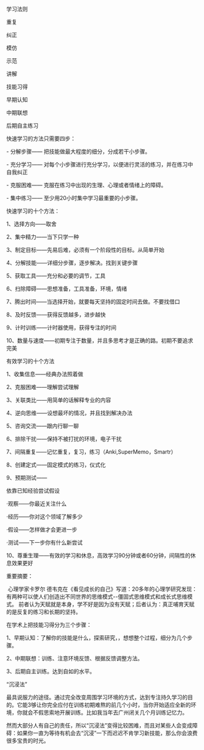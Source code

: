 学习法则

重复

纠正

模仿

示范

讲解

技能习得

早期认知

中期联想

后期自主练习

快速学习的方法只需要四步：

\- 分解步骤—— 把技能做最大程度的细分，分成若干小步骤。

\- 充分学习—— 对每个小步骤进行充分学习，以便进行灵活的练习，并在练习中自我纠正

\- 克服困难—— 克服在练习中出现的生理、心理或者情绪上的障碍。

\- 集中练习—— 至少用20小时集中学习最重要的小步骤。

快速学习的十个方法：

1、选择方向——取舍

2、集中精力——当下只学一种

3、制定目标——先易后难，必须有一个阶段性的目标。从简单开始

4、分解技能——详细分步骤，逐步解决。找到关键步骤

5、获取工具——充分和必要的调节，工具

6、扫除障碍——思想准备，工具准备，环境，情绪

7、腾出时间——当选择开始，就要每天坚持的固定时间去做。不要找借口

8、及时反馈——获得反馈越多，进步越快

9、计时训练——计时器使用，获得专注的时间

10、数量与速度——初期专注于数量，并且多思考才是正确的路。初期不要追求完美

有效学习的十个方法

1、收集信息——经典办法照着做

2、克服困难——理解尝试理解

3、关联类比——用简单的话解释专业的内容

4、逆向思维——设想最坏的情况，并且找到解决办法

5、咨询交流——跟内行聊一聊

6、排除干扰——保持不被打扰的环境，电子干扰

7、间隔重复——记忆重复，复习，练习（Anki,SuperMemo，Smartr）

8、创建定式——固定模式的练习，仪式化

9、预期测试——

依靠已知经验尝试假设

·观察——你最近关注什么

·经历——你对这个领域了解多少

·假设——怎样做才会更进一步

·测试——下一步你有什么新尝试

10、尊重生理——有效的学习和休息，高效学习90分钟或者60分钟，间隔性的休息效果更好

重要摘要：

​    心理学家卡罗尔 德韦克在《看见成长的自己》写道：20多年的心理学研究发现：有两种可以使人们创造出不同世界的思维模式--僵固式思维模式和成长式思维模式。 前者认为天赋就是本身，学不好是因为没有天赋；后者认为：真正哺育天赋的是反复的练习和长期的坚持。

在学术上把技能习得分为三个步骤：

1、早期认知：了解你的技能是什么，探索研究，，想想整个过程，细分为几个步骤。

2、中期联想：训练、注意环境反馈、根据反馈调整方法。

3、后期自主训练。达到自如的水平。

“沉浸法”

​    最具说服力的途径。通过完全改变周围学习环境的方式，达到专注持久学习的目的。它能3够让你完全应付在训练初期难熬的前几个小时，当你开始适应全新的环境，你就会不假思索地开展训练。比如我当年去广州闭关几个月训练记忆力。

​    然而大部分人有自己的责任，所以“沉浸法”变得比较困难，而且对某些人会变成障碍：如果你一直为等待有机会去“沉浸”一下而迟迟不肯学习新技能，那么你会浪费很多宝贵的时光。